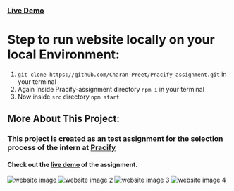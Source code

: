 ### [Live Demo](https://heuristic-jackson-89c0f4.netlify.app/)

# Step to run website locally on your local Environment:
1. `git clone https://github.com/Charan-Preet/Pracify-assignment.git` in your terminal
2.  Again Inside Pracify-assignment directory `npm i` in your terminal
3.  Now inside `src` directory `npm start`

## More About This Project:
### This project is created as an test assignment for the selection process of the intern at [Pracify](https://pracify.com/)
#### Check out the [live demo](https://heuristic-jackson-89c0f4.netlify.app/) of the assignment.

![website image](https://i.postimg.cc/xT62Dv2p/Screenshot-20210601-091455.png)
![website image 2](https://i.postimg.cc/RCQmGrbB/2.png)
![website image 3](https://i.postimg.cc/L69pbyrZ/3.png)
![website image 4](https://i.postimg.cc/rwzL8DyV/4.png)
